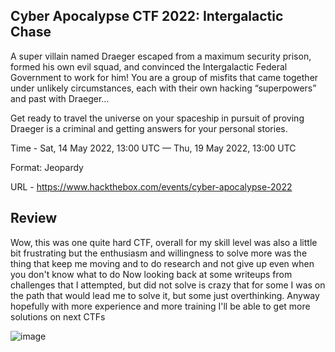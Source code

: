 ## Cyber Apocalypse CTF 2022: Intergalactic Chase  ##

<p> 

A super villain named Draeger escaped from a maximum security prison, formed his own evil squad, and convinced the Intergalactic Federal Government to work for him! You are a group of misfits that came together under unlikely circumstances, each with their own hacking “superpowers” and past with Draeger…

Get ready to travel the universe on your spaceship in pursuit of proving Draeger is a criminal and getting answers for your personal stories.

</p>

Time - Sat, 14 May 2022, 13:00 UTC — Thu, 19 May 2022, 13:00 UTC

Format: Jeopardy

URL - https://www.hackthebox.com/events/cyber-apocalypse-2022


## Review ##
<p>
  Wow, this was one quite hard CTF, overall for my skill level was also a little bit frustrating but the enthusiasm and willingness to solve more was the thing that keep me moving and to do research and not give up even when you don't know what to do
  Now looking back at some writeups from challenges that I attempted, but did not solve is crazy that for some I was on the path that would lead me to solve it, but some just overthinking.
  Anyway hopefully with more experience and more training I'll be able to get more solutions on next CTFs  
</p>


 ![image](https://user-images.githubusercontent.com/85706972/169384526-a91a8e0d-e458-43d4-ba93-3d2384d498b4.png)

